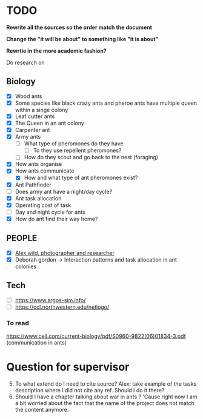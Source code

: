 # TODO

**Rewrite all the sources so the order match the document**

**Change the "it will be about" to something like "it is about"**

**Rewrtie in the more academic fashion?**

Do research on

## Biology

- [x] Wood ants
- [x] Some species like black crazy ants and pheroe ants have multiple queen within a singe colony
- [x] Leaf cutter ants
- [x] The Queen in an ant colony
- [x] Carpenter ant
- [x] Army ants
  - [ ] What type of pheromones do they have
    - [ ] To they use repellent pheromones?
  - [ ] How do they scout and go back to the nest (foraging)
- [x] How ants organise
- [x] How ants communicate
  - [x] How and what type of ant pheromones exist?
- [x] Ant Pathfinder 
- [ ] Does army ant have a night/day cycle?
- [x] Ant task allocation
- [x] Operating cost of task
- [ ] Day and night cycle for ants
- [x] How do ant find their way home?

## PEOPLE

- [x] [Alex wild, photographer and researcher](https://www.alexanderwild.com)
- [x] Deborah gordon -> Interaction patterns and task allocation in ant colonies

## Tech

- [ ] https://www.argos-sim.info/
- [ ] https://ccl.northwestern.edu/netlogo/

### To read

https://www.cell.com/current-biology/pdf/S0960-9822(06)01834-3.pdf (communication in ants)

# Question for supervisor

5. To what extend do I need to cite source? Alex: take example of the tasks description where I did not cite any ref. Should I do it there?
6. Should I have a chapter talking about war in ants ? 'Cause right now I am a bit worried about the fact that the name of the project does not match the content anymore. 





